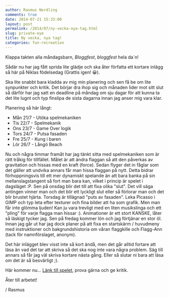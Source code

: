 ```yaml
---
author: Rasmus Nordling
comments: true
date: 2014-07-21 15:33:00
layout: post
permalink: /2014/07/ny-vecka-nya-tag.html
slug: private-eye
title: Ny vecka, nya tag!
categories: fun-recreation
---
```


Klappa takten alla måndagsbarn, *Bloggfest*, *bloggfest* hela da´n!

Sådär nu har jag fått sprida lite glädje och ska åter författa ett kortare inlägg så här på Niklas födelsedag (Grattis igen! 😀).

Ska lite snabbt bara kladda av mig min planering och sen få be om lite synpunkter och kritik.
Det börjar dra ihop sig och månaden lider mot sitt slut så därför har jag satt en deadline på måndag om sju dagar för att kunna ta det lite lugnt och typ finslipa de sista dagarna innan jag anser mig vara klar.

Planering så här långt:

- Mån 21/7 - Utöka spelmekaniken
- Tis 22/7 - Spelmekanik
- Ons 23/7 - Game Over logik
- Tors 24/7 - Putsa fasaden
- Fre 25/7 - Kung i baren
- Lör 26/7 - Långö Beach

Nu och några timmar framåt har jag tänkt sitta med spelmekaniken som är rätt tråkig för tillfället. Målet är att ändra flaggan så att den påverkas av gravitation och hissas med en kraft (force). Sedan flyger det in fåglar som det gäller att undvika annars får man hissa flaggan på nytt. Detta bidrar förhoppningsvis till ett mer dynamiskt spelande än att bara banka på sin mellanslagstangent så fort man bara kan, vilket i princip är spelet i dagsläget :P.
Sen på onsdag blir det till att fixa olika "slut". Det vill säga antingen vinner man och det blir ett lyckligt slut eller så förlorar man och det blir brustet hjärta.
Torsdag är tillägnad "puts av fasaden". Leka Picasso i GIMP och typ leta efter texturer och fina bilder att ha som grafik. Men man får inte glömma ljuden! Kan ju vara trevligt med en liten musikslinga och ett "pling" för varje flagga man hissar :). Animationer är ett stort KANSKE, låter så läskigt tycker jag. Sen på fredag kommer lön och jag förtjänar en stor öl. Innan jag går ut har jag dock planer på att fixa en startskärm / huvudmeny med instruktioner och bakgrundshistoria om våran flaggkille och Flagg-Ann (tack för namnförslaget, anonym).

Det här inlägget blev visst inte så kort ändå, men det går alltid fortare att läsa än vad det tar att skriva så det ska nog inte vara några problem. Säg till annars så får jag väl skriva kortare nästa gång. Eller så slutar ni bara att läsa om det är så besvärligt ;).

Här kommer nu...
[Länk till spelet](https://dl.dropboxusercontent.com/u/13154661/hug-website/flagfrenzy/flagfrenzy.htm), prova gärna och ge kritik.

Åter till arbetet!

/ Rasmus